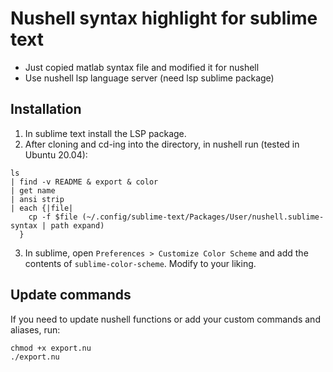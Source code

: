 # Nushell syntax highlight for sublime text
- Just copied matlab syntax file and modified it for nushell
- Use nushell lsp language server (need lsp sublime package)

## Installation
1. In sublime text install the LSP package.
2. After cloning and cd-ing into the directory, in nushell run (tested in Ubuntu 20.04):
```nu
ls 
| find -v README & export & color 
| get name 
| ansi strip 
| each {|file| 
	cp -f $file (~/.config/sublime-text/Packages/User/nushell.sublime-syntax | path expand)
  }
```
3. In sublime, open `Preferences > Customize Color Scheme` and add the contents of `sublime-color-scheme`. Modify to your liking.

## Update commands
If you need to update nushell functions or add your custom commands and aliases, run:
```nu
chmod +x export.nu 
./export.nu 
```
